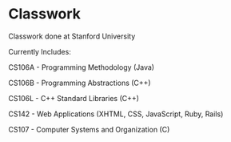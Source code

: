 Classwork
=========

Classwork done at Stanford University

Currently Includes:

CS106A - Programming Methodology (Java)

CS106B - Programming Abstractions (C++)

CS106L - C++ Standard Libraries (C++)

CS142 - Web Applications (XHTML, CSS, JavaScript, Ruby, Rails)

CS107 - Computer Systems and Organization (C)